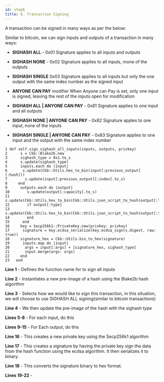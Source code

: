 ```yaml
---
id: step6
title: 6. Transaction Signing
---
```


A transaction can be signed in many ways as per the below:  

Similar to bitcoin, we can sign inputs and outputs of a transaction in many ways:

* __SIGHASH ALL__  - 0x01
Signature applies to all inputs and outputs

* __SIGHASH NONE__ -  0x02
Signature applies to all inputs, mone of the outputs

* __SIGHASH SINGLE__  0x03
Signature applies to all inputs but only the one output with the same index number as the signed input

* __ANYONE CAN PAY__ modifier
When Anyone can Pay is set, only one input is signed, leaving the rest of the inputs open for modification

* __SIGHASH ALL | ANYONE CAN PAY__ - 0x81
Signature applies to one input and all outputs

* __SIGHASH NONE | ANYONE CAN PAY__ - 0x82
Signature apples to one input, none of the inputs

* __SIGHASH SINGLE | ANYONE CAN PAY__ - 0x83
Signature applies to one input and the output with the same index number


```
1 def self.sign_sighash_all_inputs(inputs, outputs, privkey)
2      s = Ckb::Blake2b.new
3      sighash_type = 0x1.to_s
4      s.update(sighash_type)
5      inputs.each do |input|
6       s.update(Ckb::Utils.hex_to_bin(input[:previous_output][:hash]))
7        s.update(input[:previous_output][:index].to_s)
8     end
9      outputs.each do |output|
10        s.update(output[:capacity].to_s)
11        s.update(Ckb::Utils.hex_to_bin(Ckb::Utils.json_script_to_hash(output[:lock])))
12        if output[:type]
13         s.update(Ckb::Utils.hex_to_bin(Ckb::Utils.json_script_to_hash(output[:type])))
14        end
15      end
16     key = Secp256k1::PrivateKey.new(privkey: privkey)
17      signature = key.ecdsa_serialize(key.ecdsa_sign(s.digest, raw: true))
18     signature_hex = Ckb::Utils.bin_to_hex(signature)
19      inputs.map do |input|
20       args = input[:args] + [signature_hex, sighash_type]
21       input.merge(args: args)
22     end
23   end
```

__Line 1__ - Defines the function name for to sign all inputs

__Line 2__ - Instantiates a new pre-image of a hash using the Blake2b hash algorithm

__Line 3__ - Selects how we would like to sign this transaction, in this situation, we will choose to use SIGHASH ALL signing(similar to bitcoin transactions)

__Line 4__ - We then update the pre-image of the hash with the sighash type

__Lines 5-8__ - For each input, do this

__Lines 9-15__ - For Each output, do this

__Line 16__ - This creates a new private key using the Secp256k1 algorithm

__Line 17__ - This creates a signature by having the private key sign the data from the hash function using the ecdsa algorithm. It then serializes it to binary.

__Line 18__ - This converts the signature binary to hex format.

__Lines 19-22__ -  
